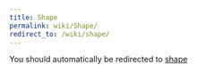 ```yaml
---
title: Shape
permalink: wiki/Shape/
redirect_to: /wiki/shape/
---
```


You should automatically be redirected to [shape](/wiki/shape/)
